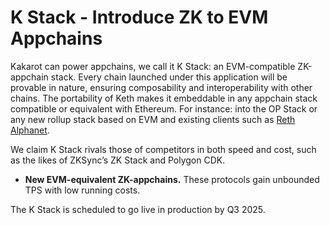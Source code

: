 # K Stack - Introduce ZK to EVM Appchains

Kakarot can power appchains, we call it K Stack: an EVM-compatible ZK-appchain
stack. Every chain launched under this application will be provable in nature,
ensuring composability and interoperability with other chains. The portability
of Keth makes it embeddable in any appchain stack compatible or equivalent with
Ethereum. For instance: into the OP Stack or any new rollup stack based on EVM
and existing clients such as
[Reth Alphanet](https://github.com/paradigmxyz/alphanet).

We claim K Stack rivals those of competitors in both speed and cost, such as the
likes of ZKSync’s ZK Stack and Polygon CDK.

- **New EVM-equivalent ZK-appchains.** These protocols gain unbounded TPS with
  low running costs.

The K Stack is scheduled to go live in production by Q3 2025.
